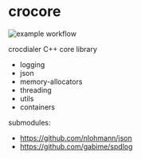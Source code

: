 # crocore

![example workflow](https://github.com/crocdialer/crocore/actions/workflows/cmake.yml/badge.svg)

crocdialer C++ core library

- logging
- json
- memory-allocators
- threading
- utils
- containers

submodules:
- https://github.com/nlohmann/json
- https://github.com/gabime/spdlog

